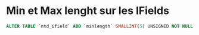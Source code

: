 # Min et Max lenght sur les IFields

```sql
ALTER TABLE `ntd_ifield` ADD `minlength` SMALLINT(5) UNSIGNED NOT NULL DEFAULT '0' AFTER `millesimes`;
```
